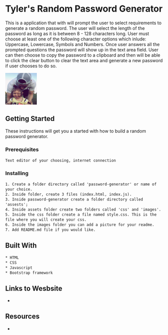 # Tyler's Random Password Generator

This is a application that with will prompt the user to select requirements to generate a random password. 
The user will select the length of the password as long as it is between 8 - 128 characters long. User must choose at least one of the following character options which inlude: Uppercase, Lowercase, Symbols and Numbers. Once user answers all the prompted questions the password will show up in the text area field. User can then choose to copy the password to a clipboard and then will be able to click the clear button to clear the text area and generate a new password if user chooses to do so.

<img class="img-me img-fluid py-2" src="assets/images/me.JPEG" alt="me" width="100" height="100">          

## Getting Started

These instructions will get you a started with how to build a random password generator.

### Prerequisites

```
Text editor of your choosing, internet connection
```

### Installing

```
1. Create a folder directory called 'password-generator' or name of your choice.
2. Inside folder, create 3 files (index.html, index.js).
3. Inside password-generator create a folder directory called 'assests';
4. Inside assets folder create two folders called 'css' and 'images'.
5. Inside the css folder create a file named style.css. This is the file where you will create your css.
6. Inside the images folder you can add a picture for your readme.
7. Add README.md file if you would like.

```

## Built With
```
* HTML
* CSS
* Javascript
* Bootstrap framework

```

## Links to Wesbsite 

- 




## Resources

- 


